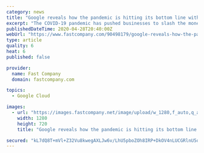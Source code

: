 ```yaml
---
category: news
title: "Google reveals how the pandemic is hitting its bottom line with a ‘significant slowdown’ in ad revenue"
excerpt: "The COVID-19 pandemic has pushed businesses to slash the money they spend on ads, and Google—which makes the vast majority of its revenue from ads—is already seeing the impact on its bottom line. “Performance was strong during the first two months of the quarter,"
publishedDateTime: 2020-04-28T20:40:00Z
webUrl: "https://www.fastcompany.com/90498179/google-reveals-how-the-pandemic-is-hitting-its-bottom-line-with-a-significant-slowdown-in-ad-revenue"
type: article
quality: 6
heat: 6
published: false

provider:
  name: Fast Company
  domain: fastcompany.com

topics:
  - Google Cloud

images:
  - url: "https://images.fastcompany.net/image/upload/w_1280,f_auto,q_auto,fl_lossy/wp-cms/uploads/2020/04/p-1-google-earnings-q-2.jpg"
    width: 1280
    height: 720
    title: "Google reveals how the pandemic is hitting its bottom line with a ‘significant slowdown’ in ad revenue"

secured: "kL7dQ8T+mVl+Z32Vu8kwegAXLJw6v/LhU5pboZOh8IRP+DkOV4nLUCGRlnU5qVRLOfVYIAmg+oqL134Ddo0kIzPUvdmnKh7t7EKF6zOVjDv3PCajRWUOVBnOasEnI20/q2Cjn2wK1Q3PxRfalbauCrp2tpmwlomJbiRgx030OqX0DpNqbmfOJWONpIb2dEB3fzo0weS19EZFGPQr6D8Z9AhyJafER1qjKAtLLrjHHZ5W/ul1ctbA69TUVwu3JXjL0oeHfoc7Z99hh17uKb0s2KlBgLnyavmnSc8uB4GfQITX+la6YI99ayuruNbQv286;5RHnLiU+evUzt7wEkGWXxw=="
---
```


